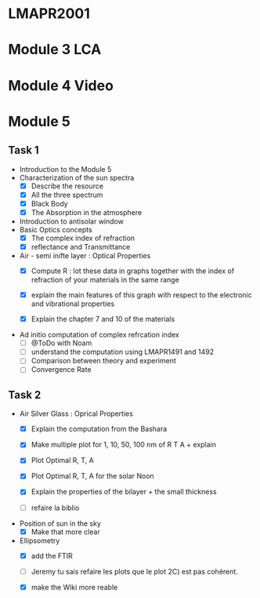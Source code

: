 # LMAPR2001
# Module 3 LCA
# Module 4 Video 


# Module 5

## Task 1 
- Introduction to the Module 5 
- Characterization of the sun spectra 
    - [x] Describe the resource
    - [x] All the three spectrum 
    - [x] Black Body 
    - [x] The Absorption in the atmosphere 

- Introduction to antisolar window 
- Basic Optics concepts 
    - [x] The complex index of refraction 
    - [x] reflectance and Transmittance 
    
- Air - semi inifte layer : Optical Properties 
    - [x] Compute R : lot these data in graphs together with the index of refraction of your materials in the same
range
    - [x] explain the main features of this graph with respect to the electronic and vibrational properties
    - [x] Explain the chapter 7 and 10 
of the materials


- Ad initio computation of complex refrcation index 
    - [ ] @ToDo with Noam
    - [ ] understand the computation using LMAPR1491 and 1492 
    - [ ] Comparison between theory and experiment 
    - [ ] Convergence Rate 

## Task 2
- Air Silver Glass : Oprical Properties 
    - [x] Explain the computation from the Bashara 
    - [x] Make multiple plot for 1, 10, 50, 100 nm of R T A + explain 
    - [x] Plot Optimal R, T, A 
    - [x] Plot Optimal R, T, A for the solar Noon
    - [x] Explain the properties of the bilayer + the small thickness 
    - [ ] refaire la biblio 

    
- Position of sun in the sky 
    - [x] Make that more clear 

- Ellipsometry 
    - [x] add the FTIR
    - [ ] Jeremy tu sais refaire les plots que le plot 2C) est pas cohérent. 
    - [x] make the Wiki more reable


